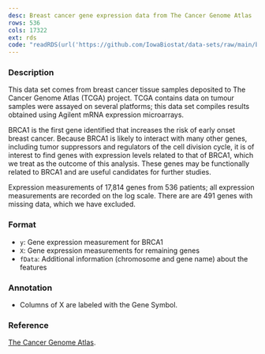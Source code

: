 ```yaml
---
desc: Breast cancer gene expression data from The Cancer Genome Atlas
rows: 536
cols: 17322
ext: rds
code: "readRDS(url('https://github.com/IowaBiostat/data-sets/raw/main/brca1/brca1.rds'))"
---
```


### Description

This data set comes from breast cancer tissue samples deposited to The Cancer
Genome Atlas (TCGA) project.  TCGA contains data on tumour samples were assayed
on several platforms; this data set compiles results obtained using Agilent mRNA
expression microarrays.

BRCA1 is the first gene identified that increases the risk of early onset breast
cancer.  Because BRCA1 is likely to interact with many other genes, including
tumor suppressors and regulators of the cell division cycle, it is of interest
to find genes with expression levels related to that of BRCA1, which we treat as
the outcome of this analysis. These genes may be functionally related to BRCA1
and are useful candidates for further studies.

Expression measurements of 17,814 genes from 536 patients; all expression
measurements are recorded on the log scale.  There are are 491 genes with
missing data, which we have excluded.

### Format

* `y`: Gene expression measurement for BRCA1
* `X`: Gene expression measurements for remaining genes
* `fData`: Additional information (chromosome and gene name) about the features

### Annotation

* Columns of X are labeled with the Gene Symbol.

### Reference

[The Cancer Genome Atlas](http://cancergenome.nih.gov).
